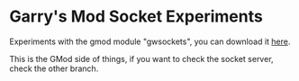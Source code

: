 # Garry's Mod Socket Experiments
Experiments with the gmod module "gwsockets", you can download it [here](https://github.com/FredyH/GWSockets).

This is the GMod side of things, if you want to check the socket server, check the other branch.
